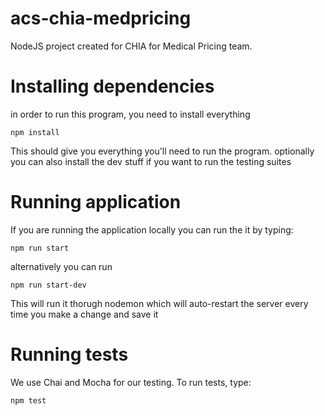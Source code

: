 # acs-chia-medpricing
NodeJS project created for CHIA for Medical Pricing team.

# Installing dependencies
in order to run this program, you need to install everything
```
npm install
```
This should give you everything you'll need to run the program.
optionally you can also install the dev stuff if you want to run the testing suites

# Running application
If you are running the application locally you can run the it by typing:
```
npm run start
```
alternatively you can run
```
npm run start-dev
```
This will run it thorugh nodemon which will auto-restart the server
every time you make a change and save it

# Running tests
We use Chai and Mocha for our testing.
To run tests, type:
```
npm test
```
